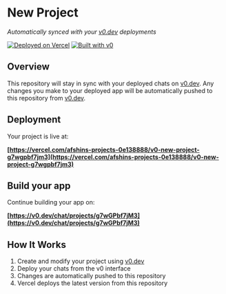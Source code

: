 # New Project

*Automatically synced with your [v0.dev](https://v0.dev) deployments*

[![Deployed on Vercel](https://img.shields.io/badge/Deployed%20on-Vercel-black?style=for-the-badge&logo=vercel)](https://vercel.com/afshins-projects-0e138888/v0-new-project-g7wgpbf7jm3)
[![Built with v0](https://img.shields.io/badge/Built%20with-v0.dev-black?style=for-the-badge)](https://v0.dev/chat/projects/g7wGPbf7jM3)

## Overview

This repository will stay in sync with your deployed chats on [v0.dev](https://v0.dev).
Any changes you make to your deployed app will be automatically pushed to this repository from [v0.dev](https://v0.dev).

## Deployment

Your project is live at:

**[https://vercel.com/afshins-projects-0e138888/v0-new-project-g7wgpbf7jm3](https://vercel.com/afshins-projects-0e138888/v0-new-project-g7wgpbf7jm3)**

## Build your app

Continue building your app on:

**[https://v0.dev/chat/projects/g7wGPbf7jM3](https://v0.dev/chat/projects/g7wGPbf7jM3)**

## How It Works

1. Create and modify your project using [v0.dev](https://v0.dev)
2. Deploy your chats from the v0 interface
3. Changes are automatically pushed to this repository
4. Vercel deploys the latest version from this repository